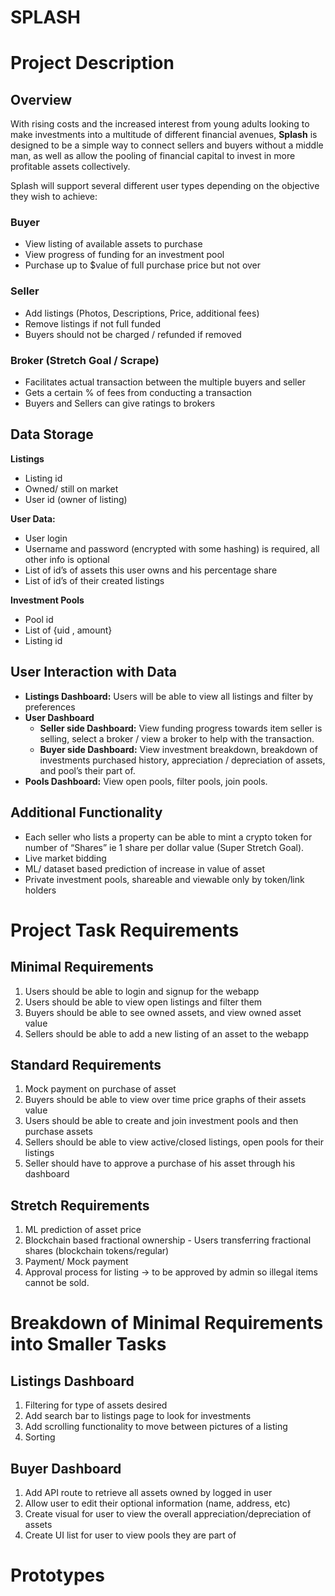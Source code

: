 # SPLASH

# Project Description

## Overview
With rising costs and the increased interest from young adults looking to make investments into a multitude of different financial avenues, **Splash** is designed to be a simple way to connect sellers and buyers without a middle man, as well as allow the pooling of financial capital to invest in more profitable assets collectively.

Splash will support several different user types depending on the objective they wish to achieve:

### Buyer
- View listing of available assets to purchase
- View progress of funding for an investment pool
- Purchase up to $value of full purchase price but not over

### Seller
- Add listings (Photos, Descriptions, Price, additional fees)
- Remove listings if not full funded
- Buyers should not be charged / refunded if removed

### Broker (Stretch Goal / Scrape)
- Facilitates actual transaction between the multiple buyers and seller
- Gets a certain % of fees from conducting a transaction
- Buyers and Sellers can give ratings to brokers

## Data Storage
**Listings**
- Listing id 
- Owned/ still on market
- User id (owner of listing)

**User Data:**
- User login
- Username and password (encrypted with some hashing) is required, all other info is optional
- List of id’s of assets this user owns and his percentage share
- List of id’s of their created listings

**Investment Pools**
- Pool id
- List of {uid , amount}
- Listing id

## User Interaction with Data
- **Listings Dashboard:** Users will be able to view all listings and filter by preferences
- **User Dashboard**
  - **Seller side Dashboard:** View funding progress towards item seller is selling, select a broker / view a broker to help with the transaction.
  - **Buyer side Dashboard:** View investment breakdown, breakdown of investments purchased history, appreciation / depreciation of assets, and pool’s their part of.
- **Pools Dashboard:** View open pools, filter pools, join pools.

## Additional Functionality
- Each seller who lists a property can be able to mint a crypto token for number of “Shares” ie 1 share per dollar value (Super Stretch Goal).
- Live market bidding
- ML/ dataset based prediction of increase in value of asset
- Private investment pools, shareable and viewable only by token/link holders

# Project Task Requirements

## Minimal Requirements
1. Users should be able to login and signup for the webapp
2. Users should be able to view open listings and filter them
3. Buyers should be able to see owned assets, and view owned asset value
4. Sellers should be able to add a new listing of an asset to the webapp

## Standard Requirements
1. Mock payment on purchase of asset
2. Buyers should be able to view over time price graphs of their assets value
3. Users should be able to create and join investment pools and then purchase assets
4. Sellers should be able to view active/closed listings, open pools for their listings
5. Seller should have to approve a purchase of his asset through his dashboard

## Stretch Requirements
1. ML prediction of asset price
2. Blockchain based fractional ownership - Users transferring fractional shares (blockchain tokens/regular)
3. Payment/ Mock payment
4. Approval process for listing -> to be approved by admin so illegal items cannot be sold.

# Breakdown of Minimal Requirements into Smaller Tasks

## Listings Dashboard
1. Filtering for type of assets desired
2. Add search bar to listings page to look for investments
3. Add scrolling functionality to move between pictures of a listing
4. Sorting

## Buyer Dashboard
1. Add API route to retrieve all assets owned by logged in user
2. Allow user to edit their optional information (name, address, etc)
3. Create visual for user to view the overall appreciation/depreciation of assets
4. Create UI list for user to view pools they are part of

# Prototypes

